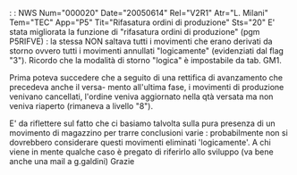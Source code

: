  :  : NWS Num="000020" Date="20050614" Rel="V2R1" Atr="L. Milani" Tem="TEC" App="P5" Tit="Rifasatura ordini di produzione" Sts="20"
E' stata migliorata la funzione di "rifasatura ordini di produzione" (pgm P5RIFVE) :  la stessa NON saltava tutti i movimenti che erano derivati da storno ovvero tutti i movimenti annullati "logicamente" (evidenziati dal flag "3"). Ricordo che la modalità di storno "logica" è impostabile
da tab. GM1.

Prima poteva succedere che a seguito di una rettifica di avanzamento che precedeva anche il versa-
mento all'ultima fase, i movimenti di produzione venivano cancellati, l'ordine veniva aggiornato nella qtà versata ma non veniva riaperto (rimaneva a livello "8").

E' da riflettere sul fatto che ci basiamo talvolta sulla pura presenza di un movimento di magazzino
per trarre conclusioni varie :  probabilmente non si dovrebbero considerare questi movimenti eliminati 'logicamente'.
A chi viene in mente qualche caso è pregato di riferirlo allo sviluppo (va bene anche una mail a g.galdini)
Grazie

